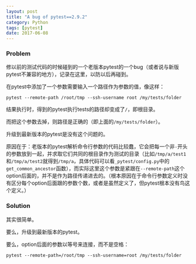 ```yaml
---
layout: post
title: "A bug of pytest==2.9.2"
category: Python
tags: [pytest]
date: 2017-06-08
---
```


### Problem

修以前的测试代码的时候碰到的一个老版本pytest的一个bug（或者说与新版pytest不兼容的地方），记录在这里，以防以后再碰到。

在pytest中添加了一个参数需要输入一个路径作为参数的值，像这样：

```
pytest --remote-path /root/tmp --ssh-username root /my/tests/folder
```

结果执行时，得到的pytest执行tests的路径却变成了`/`，即根目录。

而把这个参数去掉，则路径是正确的（即上面的`/my/tests/folder`）。

升级到最新版本的pytest是没有这个问题的。

原因在于：老版本的pytest解析命令行参数的代码比较蠢，它会把每一个非`-`开头的参数放到一起，并求取它们共同的根目录作为测试的目录（比如`/tmp/a/test1`和`/tmp/a/test2`就得到`/tmp/a`，具体代码可以看`_pytest/config.py`中的`get_common_ancestor`函数），而实际这里这个参数是紧跟在`--remote-path`这个option后面的，并不是作为路径传递进去的。（根本原因在于命令行参数定义时没有区分每个option后面跟的参数个数，或者是虽然定义了，但pytest根本没有鸟这个定义。）

### Solution

其实很简单。

要么，升级到最新版本的pytest。

要么，option后面的参数以等号来连接，而不是空格：

```
pytest --remote-path=/root/tmp --ssh-username=root /my/tests/folder
```
